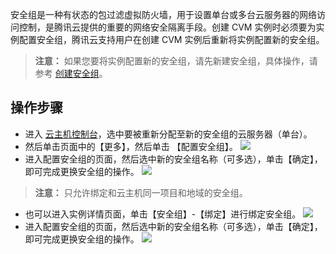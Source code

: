 
安全组是一种有状态的包过滤虚拟防火墙，用于设置单台或多台云服务器的网络访问控制，是腾讯云提供的重要的网络安全隔离手段。创建 CVM 实例时必须要为实例配置安全组，腾讯云支持用户在创建 CVM 实例后重新将实例配置新的安全组。


>**注意：**
>如果您要将实例配置新的安全组，请先新建安全组，具体操作，请参考 [创建安全组](https://cloud.tencent.com/document/product/213/12450)。


## 操作步骤


- 进入 [云主机控制台](https://console.cloud.tencent.com/cvm/index)，选中要被重新分配至新的安全组的云服务器（单台）。
- 然后单击页面中的【更多】，然后单击 【配置安全组】。
![](https://main.qcloudimg.com/raw/5460ce2cab8974cd8674007d56d75ce8.png)
- 进入配置安全组的页面，然后选中新的安全组名称（可多选），单击【确定】，即可完成更换安全组的操作。
![](https://main.qcloudimg.com/raw/5bdfd37fd63dff631e8c0e7f0ce79648.png)
>**注意：**
>只允许绑定和云主机同一项目和地域的安全组。


- 也可以进入实例详情页面，单击【安全组】-【绑定】进行绑定安全组。
![](https://main.qcloudimg.com/raw/3e0c72f268426877fa2032877fc1a8f5.png)
- 进入配置安全组的页面，然后选中新的安全组名称（可多选），单击【确定】，即可完成更换安全组的操作。
![](https://main.qcloudimg.com/raw/84424695fe7e438892633297c8082744.png)
